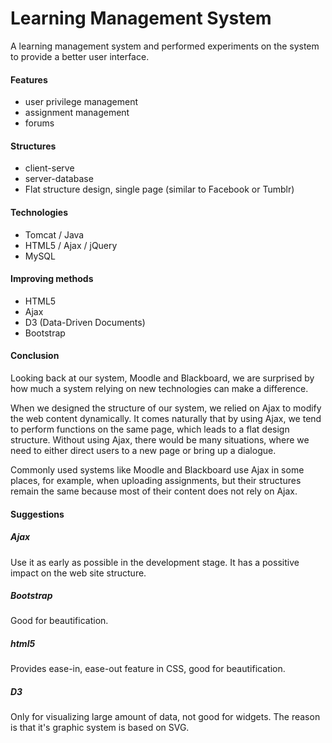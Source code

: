 # Learning Management System
A learning management system and performed experiments on the system to provide a better user interface.

#### Features
* user privilege management
* assignment management
* forums

#### Structures
* client-serve
* server-database
* Flat structure design, single page (similar to Facebook or Tumblr)

#### Technologies
* Tomcat / Java
* HTML5 / Ajax / jQuery
* MySQL
  
#### Improving methods
* HTML5
* Ajax
* D3 (Data-Driven Documents)
* Bootstrap
  
#### Conclusion
  Looking back at our system, Moodle and Blackboard, we are surprised by how much a system relying on new technologies can make a difference. 
  
  When we designed the structure of our system, we relied on Ajax to modify the web content dynamically. It comes naturally that by using Ajax, we tend to perform functions on the same page, which leads to a flat design structure. Without using Ajax, there would be many situations, where we need to either direct users to a new page or bring up a dialogue. 
  
  Commonly used systems like Moodle and Blackboard use Ajax in some places, for example, when uploading assignments, but their structures remain the same because most of their content does not rely on Ajax.

#### Suggestions
##### Ajax
Use it as early as possible in the development stage. It has a possitive impact on the web site structure.

##### Bootstrap
Good for beautification.

##### html5
Provides ease-in, ease-out feature in CSS, good for beautification.

##### D3
Only for visualizing large amount of data, not good for widgets. The reason is that it's graphic system is based on SVG.

